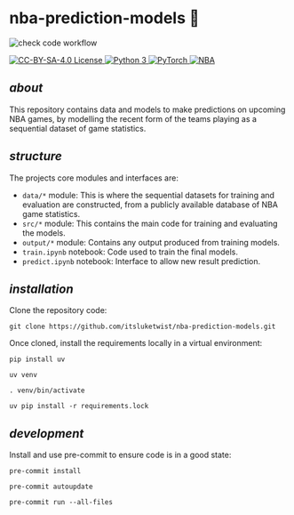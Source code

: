 # **nba-prediction-models** 🏀


![check code workflow](https://github.com/itsluketwist/python-template/actions/workflows/check.yaml/badge.svg)


<div>
    <!-- badges from : https://shields.io/ -->
    <!-- logos available : https://simpleicons.org/ -->
    <a href="https://creativecommons.org/licenses/by-sa/4.0/">
        <img alt="CC-BY-SA-4.0 License" src="https://img.shields.io/badge/Licence-CC_BY_SA_4.0-yellow?style=for-the-badge&logo=docs&logoColor=white" />
    </a>
    <a href="https://www.python.org/">
        <img alt="Python 3" src="https://img.shields.io/badge/Python_3-blue?style=for-the-badge&logo=python&logoColor=white" />
    </a>
    <a href="https://pytorch.org/">
        <img alt="PyTorch" src="https://img.shields.io/badge/PyTorch-red?style=for-the-badge&logo=pytorch&logoColor=white" />
    </a>
    <a href="https://www.nba.com/">
        <img alt="NBA" src="https://img.shields.io/badge/NBA-black?style=for-the-badge&logo=nba&logoColor=white" />
    </a>
</div>

## *about*

This repository contains data and models to make predictions on upcoming NBA games, 
by modelling the recent form of the teams playing as a sequential dataset of game statistics.

## *structure*

The projects core modules and interfaces are:

- `data/*` module: This is where the sequential datasets for training and evaluation are constructed, from a publicly available database of NBA game statistics.
- `src/*` module: This contains the main code for training and evaluating the models.
- `output/*` module: Contains any output produced from training models.
- `train.ipynb` notebook: Code used to train the final models.
- `predict.ipynb` notebook: Interface to allow new result prediction.

## *installation*

Clone the repository code:

```shell
git clone https://github.com/itsluketwist/nba-prediction-models.git
```

Once cloned, install the requirements locally in a virtual environment:

```shell
pip install uv

uv venv

. venv/bin/activate

uv pip install -r requirements.lock
```

## *development*

Install and use pre-commit to ensure code is in a good state:

```shell
pre-commit install

pre-commit autoupdate

pre-commit run --all-files
```
